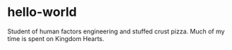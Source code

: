 # hello-world
Student of human factors engineering and stuffed crust pizza.
Much of my time is spent on Kingdom Hearts.

